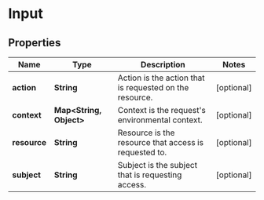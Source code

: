 

# Input

## Properties

Name | Type | Description | Notes
------------ | ------------- | ------------- | -------------
**action** | **String** | Action is the action that is requested on the resource. |  [optional]
**context** | **Map&lt;String, Object&gt;** | Context is the request&#39;s environmental context. |  [optional]
**resource** | **String** | Resource is the resource that access is requested to. |  [optional]
**subject** | **String** | Subject is the subject that is requesting access. |  [optional]



